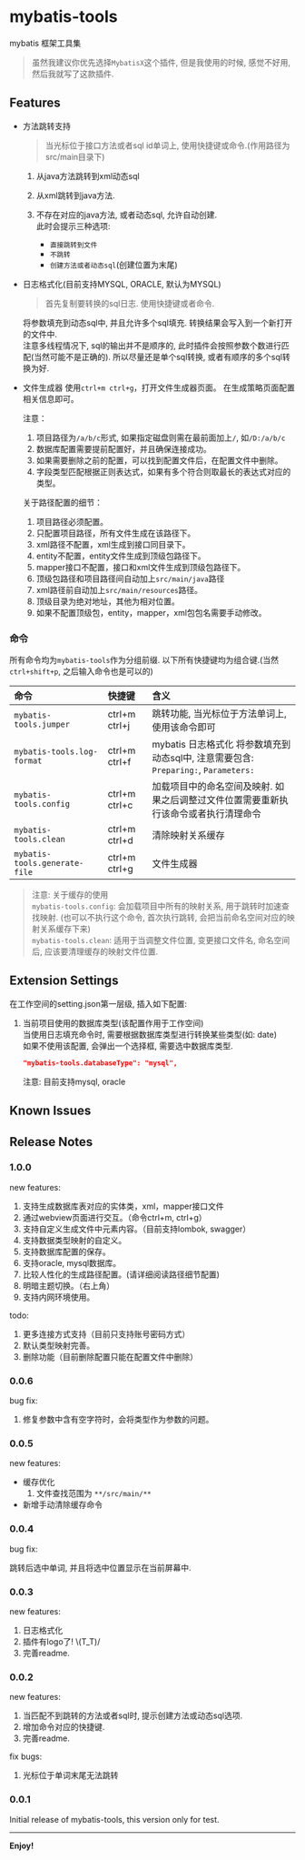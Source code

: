 # mybatis-tools

mybatis 框架工具集

> 虽然我建议你优先选择`MybatisX`这个插件, 但是我使用的时候, 感觉不好用, 然后我就写了这款插件.

## Features

- 方法跳转支持  
  > 当光标位于接口方法或者sql id单词上, 使用快捷键或命令.(作用路径为src/main目录下)
  
  1. 从java方法跳转到xml动态sql  
  2. 从xml跳转到java方法.
  3. 不存在对应的java方法, 或者动态sql, 允许自动创建.  
    此时会提示三种选项:

      - `直接跳转到文件`
      - `不跳转`
      - `创建方法或者动态sql`(创建位置为末尾)

- 日志格式化(目前支持MYSQL, ORACLE, 默认为MYSQL)  
  > 首先复制要转换的sql日志. 使用快捷键或者命令.
  
  将参数填充到动态sql中, 并且允许多个sql填充. 转换结果会写入到一个新打开的文件中.  
  注意多线程情况下, sql的输出并不是顺序的, 此时插件会按照参数个数进行匹配(当然可能不是正确的). 所以尽量还是单个sql转换, 或者有顺序的多个sql转换为好.

- 文件生成器
  使用`ctrl+m ctrl+g`，打开文件生成器页面。
  在生成策略页面配置相关信息即可。
  
  注意：
  1. 项目路径为`/a/b/c`形式, 如果指定磁盘则需在最前面加上`/`, 如`/D:/a/b/c`
  2. 数据库配置需要提前配置好，并且确保连接成功。
  3. 如果需要删除之前的配置，可以找到配置文件后，在配置文件中删除。
  4. 字段类型匹配根据正则表达式，如果有多个符合则取最长的表达式对应的类型。

  关于路径配置的细节：
  1. 项目路径必须配置。
  2. 只配置项目路径，所有文件生成在该路径下。
  3. xml路径不配置，xml生成到接口同目录下。
  4. entity不配置，entity文件生成到顶级包路径下。
  5. mapper接口不配置，接口和xml文件生成到顶级包路径下。
  6. 顶级包路径和项目路径间自动加上`src/main/java`路径
  7. xml路径前自动加上`src/main/resources`路径。
  8. 顶级目录为绝对地址，其他为相对位置。
  9. 如果不配置顶级包，entity，mapper，xml包包名需要手动修改。



### 命令

所有命令均为`mybatis-tools`作为分组前缀. 以下所有快捷键均为组合键.(当然`ctrl+shift+p`, 之后输入命令也是可以的)

| 命令                       | 快捷键        | 含义                                                                                 |
| :------------------------- | :------------ | :----------------------------------------------------------------------------------- |
| `mybatis-tools.jumper`     | ctrl+m ctrl+j | 跳转功能, 当光标位于方法单词上, 使用该命令即可                                       |
| `mybatis-tools.log-format` | ctrl+m ctrl+f | mybatis 日志格式化 将参数填充到动态sql中, 注意需要包含: `Preparing:`, `Parameters:`  |
| `mybatis-tools.config`     | ctrl+m ctrl+c | 加载项目中的命名空间及映射. 如果之后调整过文件位置需要重新执行该命令或者执行清理命令 |
| `mybatis-tools.clean`      | ctrl+m ctrl+d | 清除映射关系缓存                                                                     |
| `mybatis-tools.generate-file`   | ctrl+m ctrl+g | 文件生成器                                                                     |

> 注意: 关于缓存的使用  
> `mybatis-tools.config`: 会加载项目中所有的映射关系, 用于跳转时加速查找映射. (也可以不执行这个命令, 首次执行跳转, 会把当前命名空间对应的映射关系缓存下来)  
> `mybatis-tools.clean`: 适用于当调整文件位置, 变更接口文件名, 命名空间后, 应该要清理缓存的映射文件位置.  

## Extension Settings

在工作空间的setting.json第一层级, 插入如下配置:

  1. 当前项目使用的数据库类型(该配置作用于工作空间)  
      当使用日志填充命令时, 需要根据数据库类型进行转换某些类型(如: date)  
      如果不使用该配置, 会弹出一个选择框, 需要选中数据库类型.  

      ```json
      "mybatis-tools.databaseType": "mysql",
      ```

      注意: 目前支持mysql, oracle

## Known Issues

## Release Notes

### 1.0.0

new features:
1. 支持生成数据库表对应的实体类，xml，mapper接口文件
2. 通过webview页面进行交互。（命令ctrl+m, ctrl+g）
3. 支持自定义生成文件中元素内容。（目前支持lombok, swagger）
4. 支持数据类型映射的自定义。
5. 支持数据库配置的保存。
6. 支持oracle, mysql数据库。
7. 比较人性化的生成路径配置。(请详细阅读路径细节配置)
8. 明暗主题切换。（右上角）
9. 支持内网环境使用。

todo:
1. 更多连接方式支持（目前只支持账号密码方式）
2. 默认类型映射完善。
3. 删除功能（目前删除配置只能在配置文件中删除）

### 0.0.6

bug fix:
1. 修复参数中含有空字符时，会将类型作为参数的问题。

### 0.0.5

new features:

- 缓存优化
  1. 文件查找范围为 `**/src/main/**`
- 新增手动清除缓存命令

### 0.0.4

bug fix:

跳转后选中单词, 并且将选中位置显示在当前屏幕中.

### 0.0.3

new features:

1. 日志格式化
2. 插件有logo了! \\(T_T)/
3. 完善readme.

### 0.0.2

new features:

1. 当匹配不到跳转的方法或者sql时, 提示创建方法或动态sql选项.
2. 增加命令对应的快捷键.
3. 完善readme.

fix bugs:

1. 光标位于单词末尾无法跳转

### 0.0.1

Initial release of mybatis-tools, this version only for test.

-----------------------------------------------------------------------------------------------------------

**Enjoy!**
